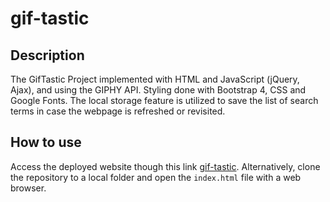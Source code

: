 # gif-tastic

## Description
The GifTastic Project implemented with HTML and JavaScript (jQuery, Ajax), and using the GIPHY API.  Styling done with Bootstrap 4, CSS and Google Fonts. The local storage feature is utilized to save the list of search terms in case the webpage is refreshed or revisited.

## How to use
Access the deployed website though this link [gif-tastic](https://robjpar.github.io/gif-tastic/). Alternatively, clone the repository to a local folder and open the `index.html` file with a web browser.
